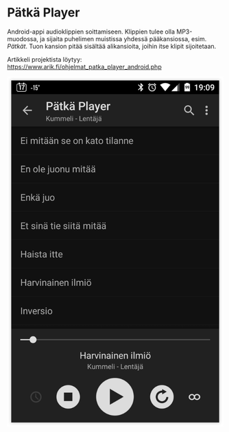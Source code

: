 # Pätkä Player

Android-appi audioklippien soittamiseen. Klippien tulee olla MP3-muodossa, ja sijaita puhelimen muistissa yhdessä pääkansiossa, esim. _Pätkät_. Tuon kansion pitää sisältää alikansioita, joihin itse klipit sijoitetaan.

Artikkeli projektista löytyy:
https://www.arik.fi/ohjelmat_patka_player_android.php

<img src="/docs/pp.png">